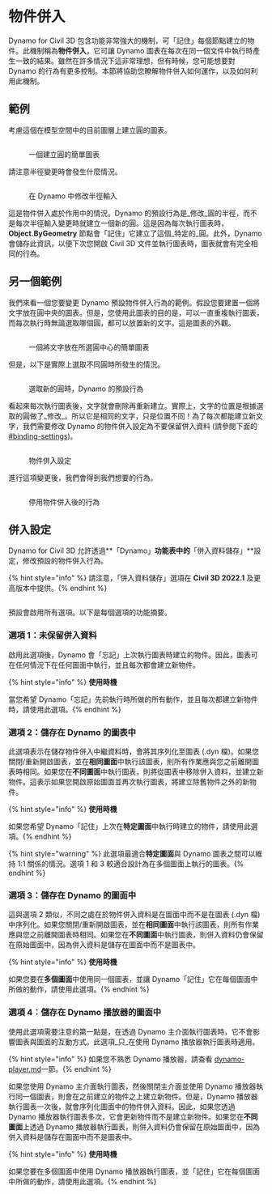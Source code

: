 # 物件併入

Dynamo for Civil 3D 包含功能非常強大的機制，可「記住」每個節點建立的物件。此機制稱為**物件併入**，它可讓 Dynamo 圖表在每次在同一個文件中執行時產生一致的結果。雖然在許多情況下這非常理想，但有時候，您可能想要對 Dynamo 的行為有更多控制。本節將協助您瞭解物件併入如何運作，以及如何利用此機制。

## 範例

考慮這個在模型空間中的目前圖層上建立圓的圖表。

<figure><img src="../../.gitbook/assets/c3d-binding-create-circle.png" alt=""><figcaption><p>一個建立圓的簡單圖表</p></figcaption></figure>

請注意半徑變更時會發生什麼情況。

<figure><img src="../../.gitbook/assets/c3d-binding-change-radius.gif" alt=""><figcaption><p>在 Dynamo 中修改半徑輸入</p></figcaption></figure>

這是物件併入處於作用中的情況。Dynamo 的預設行為是_修改_圓的半徑，而不是每次半徑輸入變更時就建立一個新的圓。這是因為每次執行圖表時，**Object.ByGeometry** 節點會「記住」它建立了這個_特定的_圓。此外，Dynamo 會儲存此資訊，以便下次您開啟 Civil 3D 文件並執行圖表時，圖表就會有完全相同的行為。

## 另一個範例

我們來看一個您要變更 Dynamo 預設物件併入行為的範例。假設您要建置一個將文字放在圓中央的圖表。但是，您使用此圖表的目的是，可以一直重複執行圖表，而每次執行時無論選取哪個圓，都可以放置新的文字。這是圖表的外觀。

<figure><img src="../../.gitbook/assets/c3d-binding-create-text.png" alt=""><figcaption><p>一個將文字放在所選圓中心的簡單圖表</p></figcaption></figure>

但是，以下是實際上選取不同圓時所發生的情況。

<figure><img src="../../.gitbook/assets/c3d-binding-select-circle.gif" alt=""><figcaption><p>選取新的圓時，Dynamo 的預設行為</p></figcaption></figure>

看起來每次執行圖表後，文字就會刪除再重新建立。實際上，文字的位置是根據選取的圓做了_修改_。所以它是相同的文字，只是位置不同！為了每次都能建立新文字，我們需要修改 Dynamo 的物件併入設定為不要保留併入資料 (請參閱下面的[\#binding-settings](object-binding.md#binding-settings "mention"))。

<figure><img src="../../.gitbook/assets/Land_ServicePlacement_BindingSettings.png" alt=""><figcaption><p>物件併入設定</p></figcaption></figure>

進行這項變更後，我們會得到我們想要的行為。

<figure><img src="../../.gitbook/assets/c3d-binding-repeat-placement.gif" alt=""><figcaption><p>停用物件併入後的行為</p></figcaption></figure>

## 併入設定

Dynamo for Civil 3D 允許透過**「Dynamo」**功能表中的**「併入資料儲存」**設定，修改預設的物件併入行為。

{% hint style="info" %} 請注意，「併入資料儲存」選項在 **Civil 3D 2022.1** 及更高版本中提供。{% endhint %}

<figure><img src="../../.gitbook/assets/c3d-binding-settings (1).png" alt=""><figcaption></figcaption></figure>

預設會啟用所有選項。以下是每個選項的功能摘要。

### 選項 1：未保留併入資料

啟用此選項後，Dynamo 會「忘記」上次執行圖表時建立的物件。因此，圖表可在任何情況下在任何圖面中執行，並且每次都會建立新物件。

{% hint style="info" %} **使用時機**

當您希望 Dynamo「忘記」先前執行時所做的所有動作，並且每次都建立新物件時，請使用此選項。{% endhint %}

### 選項 2：儲存在 Dynamo 的圖表中

此選項表示在儲存物件併入中繼資料時，會將其序列化至圖表 (.dyn 檔)。如果您關閉/重新開啟圖表，並在**相同圖面**中執行該圖表，則所有作業應與您之前離開圖表時相同。如果您在**不同圖面**中執行圖表，則將從圖表中移除併入資料，並建立新物件。這表示如果您開啟原始圖面並再次執行圖表，將建立除舊物件之外的新物件。

{% hint style="info" %} **使用時機**

如果您希望 Dynamo「記住」上次在**特定圖面**中執行時建立的物件，請使用此選項。{% endhint %}

{% hint style="warning" %} 此選項最適合**特定圖面**與 Dynamo 圖表之間可以維持 1:1 關係的情況。選項 1 和 3 較適合設計為在多個圖面上執行的圖表。{% endhint %}

### 選項 3：儲存在 Dynamo 的圖面中

這與選項 2 類似，不同之處在於物件併入資料是在圖面中而不是在圖表 (.dyn 檔) 中序列化。如果您關閉/重新開啟圖表，並在**相同圖面**中執行該圖表，則所有作業應與您之前離開圖表時相同。如果您在**不同圖面**中執行圖表，則併入資料仍會保留在原始圖面中，因為併入資料是儲存在圖面中而不是圖表中。

{% hint style="info" %} **使用時機**

如果您要在**多個圖面**中使用同一個圖表，並讓 Dynamo「記住」它在每個圖面中所做的動作，請使用此選項。{% endhint %}

### 選項 4：儲存在 Dynamo 播放器的圖面中

使用此選項需要注意的第一點是，在透過 Dynamo 主介面執行圖表時，它不會影響圖表與圖面的互動方式。此選項_只_在使用 Dynamo 播放器執行圖表時適用。

{% hint style="info" %} 如果您不熟悉 Dynamo 播放器，請查看 [dynamo-player.md](../dynamo-player.md "mention")一節。{% endhint %}

如果您使用 Dynamo 主介面執行圖表，然後關閉主介面並使用 Dynamo 播放器執行同一個圖表，則會在之前建立的物件之上建立新物件。但是，Dynamo 播放器執行圖表一次後，就會序列化圖面中的物件併入資料。因此，如果您透過 Dynamo 播放器執行圖表多次，它會更新物件而不是建立新物件。如果您在**不同圖面**上透過 Dynamo 播放器執行圖表，則併入資料仍會保留在原始圖面中，因為併入資料是儲存在圖面中而不是圖表中。

{% hint style="info" %} **使用時機**

如果您要在多個圖面中使用 Dynamo 播放器執行圖表，並「記住」它在每個圖面中所做的動作，請使用此選項。{% endhint %}
